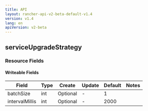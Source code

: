 ```yaml
---
title: API
layout: rancher-api-v2-beta-default-v1.4
version: v1.4
lang: en
apiVersion: v2-beta
---
```


## serviceUpgradeStrategy



### Resource Fields

#### Writeable Fields

Field | Type | Create | Update | Default | Notes
---|---|---|---|---|---
batchSize | int | Optional | - | 1 | 
intervalMillis | int | Optional | - | 2000 | 



<br>
